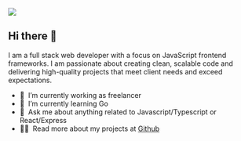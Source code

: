 ![](https://komarev.com/ghpvc/?username=bibo54524&style=flat-square)

## Hi there 👋

I am a full stack web developer with a focus on JavaScript frontend frameworks.
I am passionate about creating clean, scalable code and delivering high-quality projects that meet client needs and exceed expectations.

- 🔭 &nbsp;I’m currently working as freelancer
- 🌱 &nbsp;I’m currently learning Go
- 💬 &nbsp;Ask me about anything related to Javascript/Typescript or React/Express
- 👨‍💻 &nbsp;Read more about my projects at [Github](https://github.com/bibo54524)
<!-- - 📝 &nbsp;I write articles on [my blog](https://google.com) -->

<!-- 📕 &nbsp;**Latest Blog Posts**
- [How to prevent GitHub from suspending your cronjob based triggers](https://dev.to/gautamkrishnar/how-to-prevent-github-from-suspending-your-cronjob-based-triggers-knf)
- [How I built one of the top 20 most used Github Actions](https://www.gautamkrishnar.com/how-i-built-one-of-the-top-20-most-used-github-actions/)
- [Show your latest dev.to posts automatically on your GitHub profile readme](https://dev.to/gautamkrishnar/show-your-latest-dev-to-posts-automatically-in-your-github-profile-readme-3nk8)
- [God Mode in browsers: document.designMode = &quot;on&quot;](https://dev.to/gautamkrishnar/god-mode-in-browsers-document-designmode-on-2pmo)
- [Skipping the Chrome &quot;Your connection is not private&quot; warning](https://dev.to/gautamkrishnar/quickbits-1-skipping-the-chrome-your-connection-is-not-private-warning-4kp1)
-->

